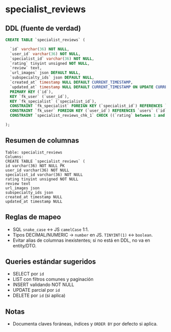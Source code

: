# specialist_reviews

## DDL (fuente de verdad)
```sql
CREATE TABLE `specialist_reviews` (

  `id` varchar(36) NOT NULL,
  `user_id` varchar(36) NOT NULL,
  `specialist_id` varchar(36) NOT NULL,
  `rating` tinyint unsigned NOT NULL,
  `review` text,
  `url_images` json DEFAULT NULL,
  `subspecialty_ids` json DEFAULT NULL,
  `created_at` timestamp NULL DEFAULT CURRENT_TIMESTAMP,
  `updated_at` timestamp NULL DEFAULT CURRENT_TIMESTAMP ON UPDATE CURRENT_TIMESTAMP,
  PRIMARY KEY (`id`),
  KEY `fk_user` (`user_id`),
  KEY `fk_specialist` (`specialist_id`),
  CONSTRAINT `fk_specialist` FOREIGN KEY (`specialist_id`) REFERENCES `users` (`id`),
  CONSTRAINT `fk_user` FOREIGN KEY (`user_id`) REFERENCES `users` (`id`),
  CONSTRAINT `specialist_reviews_chk_1` CHECK ((`rating` between 1 and 5))

);
```

## Resumen de columnas
```
Table: specialist_reviews
Columns:
CREATE TABLE `specialist_reviews` (
id varchar(36) NOT NULL PK
user_id varchar(36) NOT NULL
specialist_id varchar(36) NOT NULL
rating tinyint unsigned NOT NULL
review text
url_images json
subspecialty_ids json
created_at timestamp NULL
updated_at timestamp NULL
```

## Reglas de mapeo
- SQL `snake_case` ↔ JS `camelCase` 1:1.
- Tipos DECIMAL/NUMERIC → `number` en JS. `TINYINT(1)` ↔ `boolean`.
- Evitar alias de columnas inexistentes; si no está en DDL, no va en entity/DTO.

## Queries estándar sugeridos
- SELECT por `id`
- LIST con filtros comunes y paginación
- INSERT validando NOT NULL
- UPDATE parcial por `id`
- DELETE por `id` (si aplica)

## Notas
- Documenta claves foráneas, índices y `ORDER BY` por defecto si aplica.
